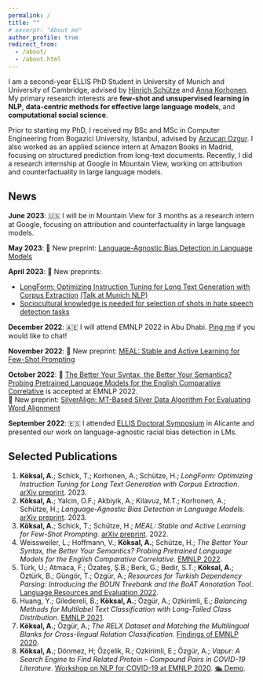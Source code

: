 ```yaml
---
permalink: /
title: ""
# excerpt: "About me"
author_profile: true
redirect_from: 
  - /about/
  - /about.html
---
```

I am a second-year ELLIS PhD Student in University of Munich and University of Cambridge, advised by [Hinrich Schütze](https://www.cis.uni-muenchen.de/schuetze/) and [Anna Korhonen](https://www.cl.cam.ac.uk/~alk23/). My primary research interests are **few-shot and unsupervised learning in NLP**, **data-centric methods for effective large language models**, and **computational social science**.

Prior to starting my PhD, I received my BSc and MSc in Computer Engineering from Bogazici University, Istanbul, advised by [Arzucan Ozgur](https://www.cmpe.boun.edu.tr/~ozgur/). I also worked as an applied science intern at Amazon Books in Madrid, focusing on structured prediction from long-text documents. Recently, I did a research internship at Google in Mountain View, working on attribution and counterfactuality in large language models.

News
------
**June 2023**: 🇺🇸 I will be in Mountain View for 3 months as a research intern at Google, focusing on attribution and counterfactuality in large language models.

**May 2023**: 📃 New preprint: [Language-Agnostic Bias Detection in Language Models](https://arxiv.org/abs/2305.13302)

**April 2023**: 📃 New preprints:
* [LongForm: Optimizing Instruction Tuning for Long Text Generation with Corpus Extraction](https://arxiv.org/abs/2304.08460) [(Talk at Munich NLP)](https://www.youtube.com/watch?v=G571S60Ip2o)
* [Sociocultural knowledge is needed for selection of shots in hate speech detection tasks](https://arxiv.org/abs/2304.01890)

**December 2022**: 🇦🇪 I will attend EMNLP 2022 in Abu Dhabi. [Ping me](https://www.twitter.com/akoksal_) if you would like to chat!

**November 2022**: 📃 New preprint: [MEAL: Stable and Active Learning for Few-Shot Prompting
](https://arxiv.org/abs/2211.08358)

**October 2022**: 📝 [The Better Your Syntax, the Better Your Semantics? Probing Pretrained Language Models for the English Comparative Correlative](https://aclanthology.org/2022.emnlp-main.746/) is accepted at EMNLP 2022.<br>
📃 New preprint: [SilverAlign: MT-Based Silver Data Algorithm For Evaluating Word Alignment](https://arxiv.org/abs/2210.06207)

**September 2022**: 🇪🇸 I attended [ELLIS Doctoral Symposium](https://ellisalicante.org/eds2022/) in Alicante and presented our work on language-agnostic racial bias detection in LMs.

Selected Publications
------
1. **Köksal, A.**; Schick, T.; Korhonen, A.; Schütze, H.; *LongForm: Optimizing Instruction Tuning for Long Text Generation with Corpus Extraction*. [arXiv preprint](https://arxiv.org/abs/2304.08460). 2023.
2. **Köksal, A.**; Yalcin, O.F.; Akbiyik, A.; Kilavuz, M.T.; Korhonen, A.; Schütze, H.; *Language-Agnostic Bias Detection in Language Models*. [arXiv preprint](https://arxiv.org/abs/2305.13302). 2023.
3. **Köksal, A.**; Schick, T.; Schütze, H.; *MEAL: Stable and Active Learning for Few-Shot Prompting*. [arXiv preprint](https://arxiv.org/abs/2211.08358). 2022.
4. Weissweiler, L.; Hoffmann, V.; **Köksal, A.**; Schütze, H.; *The Better Your Syntax, the Better Your Semantics? Probing Pretrained Language Models for the English Comparative Correlative*. [EMNLP 2022](https://arxiv.org/abs/2210.13181).
5. Türk, U.; Atmaca, F.; Özateş, Ş.B.; Berk, G.; Bedir, S.T.; **Köksal, A.**; Öztürk, B.; Güngör, T.; Özgür, A.; *Resources for Turkish Dependency Parsing: Introducing the BOUN Treebank and the BoAT Annotation Tool*. [Language Resources and Evaluation 2022](https://link.springer.com/article/10.1007/s10579-021-09558-0).
6. Huang, Y.; Giledereli, B.; **Köksal, A.**; Özgür, A.; Ozkirimli, E.; *Balancing Methods for Multilabel Text Classification with Long-Tailed Class Distribution*. [EMNLP 2021](https://aclanthology.org/2021.emnlp-main.643/).
7. **Köksal, A.**; Özgür, A.; *The RELX Dataset and Matching the Multilingual Blanks for Cross-lingual Relation Classification*. [Findings of EMNLP 2020](https://aclanthology.org/2020.findings-emnlp.32/).
8. **Köksal, A.**; Dönmez, H; Özçelik, R.; Ozkirimli, E.; Özgür, A.; *Vapur: A Search Engine to Find Related Protein – Compound Pairs in COVID-19 Literature*. [Workshop on NLP for COVID-19 at EMNLP 2020](https://aclanthology.org/2020.nlpcovid19-2.21/). [🛳 Demo](https://tabilab.cmpe.boun.edu.tr/vapur/).
